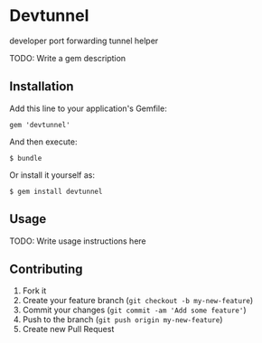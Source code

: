 # Devtunnel

developer port forwarding tunnel helper

TODO: Write a gem description

## Installation

Add this line to your application's Gemfile:

    gem 'devtunnel'

And then execute:

    $ bundle

Or install it yourself as:

    $ gem install devtunnel

## Usage

TODO: Write usage instructions here

## Contributing

1. Fork it
2. Create your feature branch (`git checkout -b my-new-feature`)
3. Commit your changes (`git commit -am 'Add some feature'`)
4. Push to the branch (`git push origin my-new-feature`)
5. Create new Pull Request

